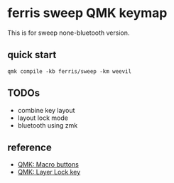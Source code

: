 # ferris sweep QMK keymap

This is for sweep none-bluetooth version.

## quick start

```
qmk compile -kb ferris/sweep -km weevil
```

## TODOs

* combine key layout
* layout lock mode
* bluetooth using zmk

## reference

* [QMK: Macro buttons](https://getreuer.info/posts/keyboards/macros/index.html)
* [QMK: Layer Lock key](https://getreuer.info/posts/keyboards/layer-lock/index.html)